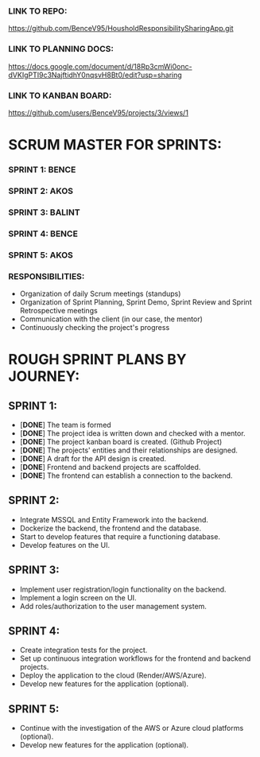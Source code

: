 ### LINK TO REPO:
https://github.com/BenceV95/HousholdResponsibilitySharingApp.git

### LINK TO PLANNING DOCS:
https://docs.google.com/document/d/18Rp3cmWi0onc-dVKIgPTI9c3NajftidhY0nqsvH8Bt0/edit?usp=sharing

### LINK TO KANBAN BOARD:
https://github.com/users/BenceV95/projects/3/views/1

# SCRUM MASTER FOR SPRINTS:
### SPRINT 1: BENCE
### SPRINT 2: AKOS
### SPRINT 3: BALINT
### SPRINT 4: BENCE
### SPRINT 5: AKOS

### RESPONSIBILITIES:
- Organization of daily Scrum meetings (standups)
- Organization of Sprint Planning, Sprint Demo, Sprint Review and Sprint Retrospective meetings
- Communication with the client (in our case, the mentor)
- Continuously checking the project's progress

# ROUGH SPRINT PLANS BY JOURNEY:

## SPRINT 1:
- [**DONE**] The team is formed
- [**DONE**] The project idea is written down and checked with a mentor.
- [**DONE**] The project kanban board is created. (Github Project)
- [**DONE**] The projects' entities and their relationships are designed.
- [**DONE**] A draft for the API design is created.
- [**DONE**] Frontend and backend projects are scaffolded.
- [**DONE**] The frontend can establish a connection to the backend.

## SPRINT 2:
- Integrate MSSQL and Entity Framework into the backend.
- Dockerize the backend, the frontend and the database.
- Start to develop features that require a functioning database.
- Develop features on the UI.

## SPRINT 3:
- Implement user registration/login functionality on the backend.
- Implement a login screen on the UI.
- Add roles/authorization to the user management system.

## SPRINT 4:
- Create integration tests for the project.
- Set up continuous integration workflows for the frontend and backend projects.
- Deploy the application to the cloud (Render/AWS/Azure).
- Develop new features for the application (optional).

## SPRINT 5:
- Continue with the investigation of the AWS or Azure cloud platforms (optional).
- Develop new features for the application (optional).